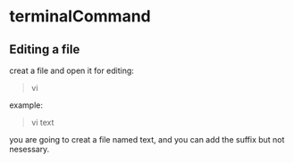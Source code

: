 # terminalCommand

## Editing a file

creat a file and open it for editing:
> vi

example:
> vi text

you are going to creat a file named text, and you can add the suffix but not nesessary.
